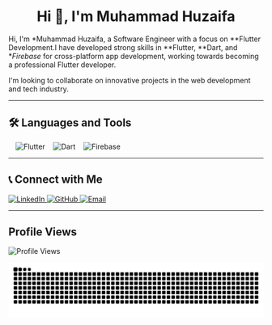 <h1 align="center">Hi 👋, I'm Muhammad Huzaifa</h1>

Hi, I'm *Muhammad Huzaifa, a Software Engineer with a focus on **Flutter Development.I have developed strong skills in **Flutter, **Dart, and **Firebase* for cross-platform app development, working towards becoming a professional Flutter developer.

I'm looking to collaborate on innovative projects in the web development and tech industry.

---

## 🛠 Languages and Tools

<p align="left">
  <img width="10" /> 
 <img src="https://encrypted-tbn0.gstatic.com/images?q=tbn:ANd9GcRFzhsnlVVQ1PCnMjdoBqFtQJILUpyPKVEGqg&s" height="40" alt="Flutter" />
  <img width="8" />
  <img src="https://encrypted-tbn0.gstatic.com/images?q=tbn:ANd9GcSOZdMC_FB3iUt9yQZujx9L8Etp5FdbP75UJQ&s" height="40" alt="Dart" />
  <img width="8" />
  <img src="https://encrypted-tbn0.gstatic.com/images?q=tbn:ANd9GcQK7nnk9mPQ8UGkkTMiog5io4dAs5aMrfSAhA&s" height="40" alt="Firebase" />
  <img width="8" />
 
</p>

---

## 📞 Connect with Me

<p>
  <a href="https://www.linkedin.com/feed/" target="_blank" >
    <img src="https://img.shields.io/badge/LinkedIn-blue?style=for-the-badge&logo=linkedin" alt="LinkedIn" />
  </a>
  <a href="https://github.com/Muhamma-Huzaifa" target="_blank">
    <img src="https://img.shields.io/badge/GitHub-black?style=for-the-badge&logo=github" alt="GitHub" />
  </a>
  <a href=" mh2368912@gmail.com" target="_blank">
    <img src="https://img.shields.io/badge/Email-red?style=for-the-badge&logo=gmail" alt="Email"  />
  </a>
</p>

---

## Profile Views

<p align="left">
  <img src="https://komarev.com/ghpvc/?username=Waqas-Khan&color=blue" alt="Profile Views" />
</p>

<picture>
  <source media="(prefers-color-scheme: dark)" srcset="https://raw.githubusercontent.com/Waqas-Khan-CodeCanvas/Waqas-Khan-CodeCanvas/output/github-snake-dark.svg" />
  <source media="(prefers-color-scheme: light)" srcset="https://raw.githubusercontent.com/Waqas-Khan-CodeCanvas/Waqas-Khan-CodeCanvas/output/github-snake.svg" />
  <img alt="github-snake" src="https://raw.githubusercontent.com/Waqas-Khan-CodeCanvas/Waqas-Khan-CodeCanvas/output/github-snake.svg" />
</picture>

